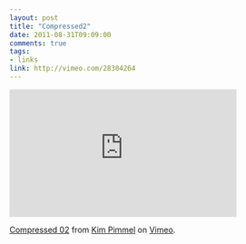 ```yaml
---
layout: post
title: "Compressed2"
date: 2011-08-31T09:09:00
comments: true
tags:
- links
link: http://vimeo.com/28304264
---
```

<iframe src="http://player.vimeo.com/video/28304264" width="400" height="225" frameborder="0"></iframe><p><a href="http://vimeo.com/28304264">Compressed 02</a> from <a href="http://vimeo.com/kimpimmel">Kim Pimmel</a> on <a href="http://vimeo.com">Vimeo</a>.</p>
